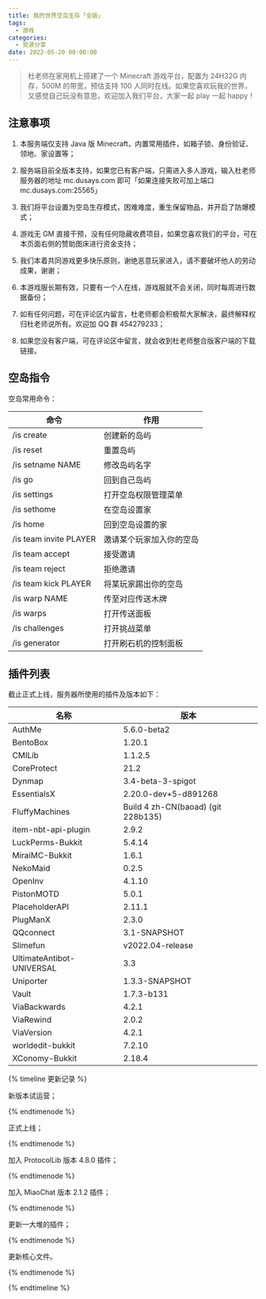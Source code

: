 ```yaml
---
title: 我的世界空岛生存「全版」
tags:
  - 游戏
categories:
  - 资源分享
date: 2022-05-20 00:00:00
---
```


> 杜老师在家用机上搭建了一个 Minecraft 游戏平台，配置为 24H32G 内存，500M 的带宽，预估支持 100 人同时在线。如果您喜欢玩我的世界，又感觉自己玩没有意思，欢迎加入我们平台，大家一起 play 一起 happy！

<!-- more -->

## 注意事项

1. 本服务端仅支持 Java 版 Minecraft，内置常用插件，如箱子锁、身份验证、领地、家设置等；

2. 服务端目前全版本支持，如果您已有客户端，只需进入多人游戏，输入杜老师服务器的地址 mc.dusays.com 即可「如果连接失败可加上端口 mc.dusays.com:25565」

3. 我们将平台设置为空岛生存模式，困难难度，重生保留物品，并开启了防爆模式；

4. 游戏无 GM 直接干预，没有任何隐藏收费项目，如果您喜欢我们的平台，可在本页面右侧的赞助图床进行资金支持；

5. 我们本着共同游戏更多快乐原则，谢绝恶意玩家进入，请不要破坏他人的劳动成果，谢谢；

6. 本游戏服长期有效，只要有一个人在线，游戏服就不会关闭，同时每周进行数据备份；

7. 如有任何问题，可在评论区内留言，杜老师都会积极帮大家解决，最终解释权归杜老师说所有。欢迎加 QQ 群 454279233；

8. 如果您没有客户端，可在评论区中留言，就会收到杜老师整合版客户端的下载链接。

## 空岛指令

空岛常用命令：

| 命令 | 作用 |
| - | - |
| /is create | 创建新的岛屿 |
| /is reset | 重置岛屿 |
| /is setname NAME | 修改岛屿名字 |
| /is go | 回到自己岛屿 |
| /is settings | 打开空岛权限管理菜单 |
| /is sethome | 在空岛设置家 |
| /is home | 回到空岛设置的家 |
| /is team invite PLAYER | 邀请某个玩家加入你的空岛 |
| /is team accept | 接受邀请 |
| /is team reject | 拒绝邀请 |
| /is team kick PLAYER | 将某玩家踢出你的空岛 |
| /is warp NAME | 传至对应传送木牌 |
| /is warps | 打开传送面板 |
| /is challenges | 打开挑战菜单 |
| /is generator | 打开刷石机的控制面板 |

## 插件列表

截止正式上线，服务器所使用的插件及版本如下：

| 名称 | 版本 |
| - | - |
| AuthMe | 5.6.0-beta2 |
| BentoBox | 1.20.1 |
| CMILib | 1.1.2.5 |
| CoreProtect | 21.2 |
| Dynmap | 3.4-beta-3-spigot |
| EssentialsX | 2.20.0-dev+5-d891268 |
| FluffyMachines | Build 4 zh-CN(baoad) (git 228b135) |
| item-nbt-api-plugin | 2.9.2 |
| LuckPerms-Bukkit | 5.4.14 |
| MiraiMC-Bukkit | 1.6.1 |
| NekoMaid | 0.2.5 |
| OpenInv | 4.1.10 |
| PistonMOTD | 5.0.1 |
| PlaceholderAPI | 2.11.1 |
| PlugManX | 2.3.0 |
| QQconnect | 3.1-SNAPSHOT |
| Slimefun | v2022.04-release |
| UltimateAntibot-UNIVERSAL | 3.3 |
| Uniporter | 1.3.3-SNAPSHOT |
| Vault | 1.7.3-b131 |
| ViaBackwards | 4.2.1 |
| ViaRewind | 2.0.2 |
| ViaVersion | 4.2.1 |
| worldedit-bukkit | 7.2.10 |
| XConomy-Bukkit | 2.18.4 |

{% timeline 更新记录 %}

<!-- node 2022 年 05 月 14 日 -->

新版本试运营；

{% endtimenode %}

<!-- node 2022 年 05 月 16 日 -->

正式上线；

{% endtimenode %}

<!-- node 2022 年 05 月 18 日 -->

加入 ProtocolLib 版本 4.8.0 插件；

{% endtimenode %}

<!-- node 2022 年 05 月 20 日 -->

加入 MiaoChat 版本 2.1.2 插件；

{% endtimenode %}

<!-- node 2022 年 06 月 18 日 -->

更新一大堆的插件；

{% endtimenode %}

<!-- node 2022 年 06 月 20 日 -->

更新核心文件。

{% endtimenode %}

{% endtimeline %}
